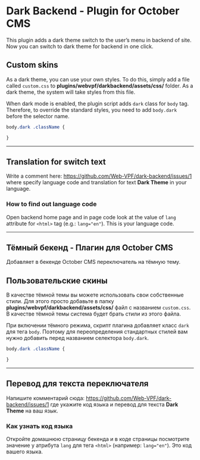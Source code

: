 # Dark Backend - Plugin for October CMS

This plugin adds a dark theme switch to the user’s menu in backend of site. Now you can switch to dark theme for backend in one click.

## Custom skins

As a dark theme, you can use your own styles. To do this, simply add a file called `custom.css` to **plugins/webvpf/darkbackend/assets/css/** folder. As a dark theme, the system will take styles from this file.

When dark mode is enabled, the plugin script adds `dark` class for `body` tag. Therefore, to override the standard styles, you need to add `body.dark` before the selector name.

```css
body.dark .className {

}
```

---

## Translation for switch text

Write a comment here: https://github.com/Web-VPF/dark-backend/issues/1 where specify language code and translation for text **Dark Theme** in your language.

### How to find out language code

Open backend home page and in page code look at the value of `lang` attribute for `<html>` tag (e.g.: `lang="en"`). This is your language code.

---



## Тёмный бекенд - Плагин для October CMS

Добавляет в бекенде October CMS переключатель на тёмную тему.

## Пользовательские скины

В качестве тёмной темы вы можете использовать свои собственные стили. Для этого просто добавьте в папку **plugins/webvpf/darkbackend/assets/css/** файл с названием `custom.css`. В качестве тёмной темы система будет брать стили из этого файла.

При включении тёмного режима, скрипт плагина добавляет класс `dark` для тега `body`. Поэтому для переопределения стандартных стилей вам нужно добавить перед названием селектора `body.dark`.

```css
body.dark .className {

}
```

---

## Перевод для текста переключателя

Напишите комментарий сюда: https://github.com/Web-VPF/dark-backend/issues/1 где укажите код языка и перевод для текста **Dark Theme** на ваш язык.

### Как узнать код языка

Откройте домашнюю страницу бекенда и в коде страницы посмотрите значение у атрибута `lang` для тега `<html>` (например: `lang="en"`). Это код вашего языка.
